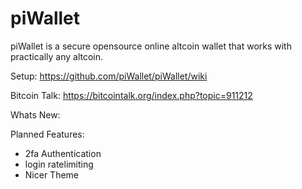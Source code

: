 piWallet
========

piWallet is a secure opensource online altcoin wallet that works with practically any altcoin.

Setup: https://github.com/piWallet/piWallet/wiki

Bitcoin Talk: https://bitcointalk.org/index.php?topic=911212

Whats New:


Planned Features:

- 2fa Authentication
- login ratelimiting 
- Nicer Theme
